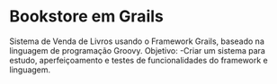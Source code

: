 # Bookstore em Grails

Sistema de Venda de Livros usando o Framework Grails, baseado na linguagem de programação Groovy.
Objetivo:
-Criar um sistema para estudo, aperfeiçoamento e testes de funcionalidades do framework e linguagem.
